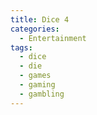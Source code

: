 ```yaml
---
title: Dice 4
categories:
  - Entertainment
tags:
  - dice
  - die
  - games
  - gaming
  - gambling
---
```

